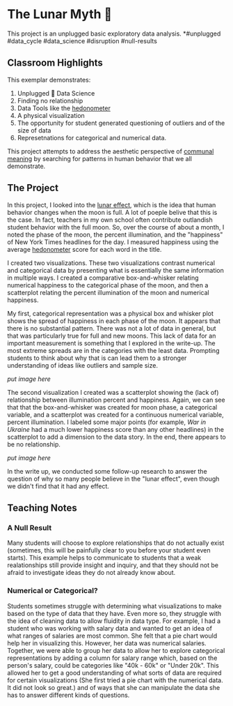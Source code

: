 # The Lunar Myth 🌙
This project is an unplugged basic exploratory data analysis.
*#unplugged #data_cycle #data_science #disruption #null-results

## Classroom Highlights 
This exemplar demonstrates: 
1. Unplugged 🔌 Data Science
2. Finding no relationship
3. Data Tools like the [hedonometer](https://hedonometer.org/timeseries/en_all/?from=2020-11-01&to=2022-04-30)
4. A physical visualization
5. The opportunity for student generated questioning of outliers and of the size of data
6. Represetnations for categorical and numerical data.

This project attempts to address the aesthetic perspective of [communal meaning](http://www.animatingdemocracy.org/sites/default/files/pictures/AestPersp/pdfs/Aesthetics%20Short%20Take.pdf) by searching for patterns in human behavior that we all demonstrate.

## The Project

In this project, I looked into the [lunar effect](https://www.scientificamerican.com/article/lunacy-and-the-full-moon/), which is the idea that human behavior changes when the moon is full. A lot of poeple belive that this is the case. In fact, teachers in my own school often contribute outlandish student behavior with the full moon. So, over the course of about a month, I noted the phase of the moon, the percent illumination, and the "happiness" of New York Times headlines for the day. I measured happiness using the average [hedonometer](https://hedonometer.org/timeseries/en_all/?from=2020-11-01&to=2022-04-30) score for each word in the title. 

I created two visualizations. These two visualizations contrast numerical and categorical data by presenting what is essentially the same information in multiple ways. I created a comparative box-and-whisker relating numerical happiness to the categorical phase of the moon, and then a scatterplot relating the percent illumination of the moon and numerical happiness. 

My first, categorical representation was a physical box and whisker plot shows the spread of happiness in each phase of the moon. It appears that there is no substantial pattern. There was not a lot of data in general, but that was particularly true for full and new moons. This lack of data for an important measurement is something that I explored in the write-up. The most extreme spreads are in the categories with the least data. Prompting students to think about why that is can lead them to a stronger understanding of ideas like outliers and sample size.

*put image here*

The second visualization I created was a scatterplot showing the (lack of) relationship between illumination percent and happiness. Again, we can see that that the box-and-whisker was created for moon phase, a categorical variable, and a scatterplot was created for a continuous numerical variable, percent illumination. I labeled some major points (for example, *War in Ukraine* had a much lower happiness score than any other headlines) in the scatterplot to add a dimension to the data story. In the end, there appears to be no relationship.

*put image here*

In the write up, we conducted some follow-up research to answer the question of why so many people believe in the "lunar effect", even though we didn't find that it had any effect. 

## Teaching Notes

### A Null Result
Many students will choose to explore relationships that do not actually exist (sometimes, this will be painfully clear to you before your student even starts). This example helps to communicate to students that a weak realationships still provide insight and inquiry, and that they should not be afraid to investigate ideas they do not already know about. 

### Numerical or Categorical?
Students sometimes struggle with determining what visualizations to make based on the type of data that they have. Even more so, they struggle with the idea of cleaning data to allow fluidity in data type. For example, I had a student who was working with salary data and wanted to get an idea of what ranges of salaries are most common. She felt that a pie chart would help her in visualizing this. However, her data was numerical salaries. Together, we were able to group her data to allow her to explore categorical representations by adding a column for salary range which, based on the person's salary, could be categories like "40k - 60k" or "Under 20k". This allowed her to get a good understanding of what sorts of data are required for certain visualizations (She first tried a pie chart with the numerical data. It did not look so great.) and of ways that she can manipulate the data she has to answer different kinds of questions. 